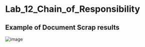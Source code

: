 # Lab_12_Chain_of_Responsibility

## Example of Document Scrap results

![image](https://user-images.githubusercontent.com/91615606/211683146-544d6271-802f-44bd-a17f-b50abf70ec7d.png)
